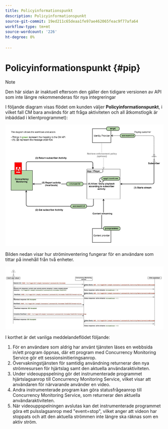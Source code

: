 ```yaml
---
title: Policyinformationspunkt
description: Policyinformationspunkt
source-git-commit: 19ed211c65deaa1fe97ae462065feac9f77afa64
workflow-type: tm+mt
source-wordcount: '226'
ht-degree: 0%

---
```




# Policyinformationspunkt {#pip}

>[!NOTE]
>
>Den här sidan är inaktuell eftersom den gäller den tidigare versionen av API som inte längre rekommenderas för nya integreringar

I följande diagram visas flödet om kunden väljer **Policyinformationspunkt**, i vilket fall CM bara används för att fråga aktiviteten och all åtkomstlogik är inbäddad i klientprogrammet):

![](assets/pip-workflow.png)



Bilden nedan visar hur ströminventering fungerar för en användare som tittar på innehåll från två enheter.

![](assets/pip-sequence.png)

I korthet är det vanliga meddelandeflödet följande:

1. För en användare som aldrig har använt tjänsten läses en webbsida in/ett program öppnas, där ett program med Concurrency Monitoring Service gör ett sessionsinitieringsanrop.
1. Övervakningstjänsten för samtidig användning returnerar den nya strömresursen för hjärtslag samt den aktuella användaraktiviteten.
1. Under videouppspelning gör det instrumenterade programmet hjärtslagsanrop till Concurrency Monitoring Service, vilket visar att användaren för närvarande använder en video.
1. Andra instrumenterade program kan göra statusfrågeanrop till Concurrency Monitoring Service, som returnerar den aktuella användaraktiviteten.
1. När videouppspelningen avslutas kan det instrumenterade programmet göra ett pulsslagsanrop med &quot;event=stop&quot;, vilket anger att videon har stoppats och att den aktuella strömmen inte längre ska räknas som en aktiv ström.

